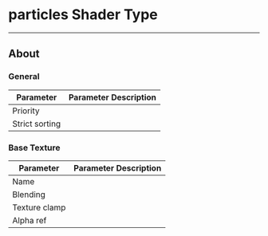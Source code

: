 # particles Shader Type

___

## About

### General

| Parameter | Parameter Description |
|---|---|
| Priority |  |
| Strict sorting |  |

### Base Texture

| Parameter | Parameter Description |
|---|---|
| Name |  |
| Blending |  |
| Texture clamp |  |
| Alpha ref |  |
